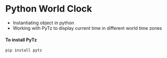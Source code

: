 # Python World Clock
* Instantiating object in python
* Working with PyTz to display current time in different world time zones

#### To install PyTz
    pip install pytz
